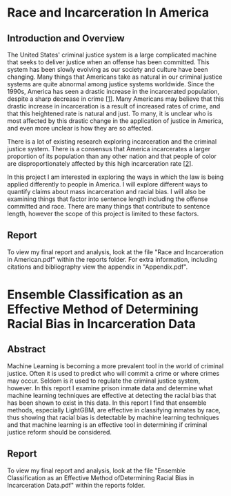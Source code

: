 # Race and Incarceration In America

## Introduction and Overview
The United States' criminal justice system is a large complicated machine that seeks to deliver justice when an offense has been committed. This system has been slowly evolving as our society and culture have been changing. Many things that Americans take as natural in our criminal justice systems are quite abnormal among justice systems worldwide. Since the 1990s, America has seen a drastic increase in the incarcerated population, despite a sharp decrease in crime [[1](https://www.nytimes.com/2008/04/23/world/americas/23iht-23prison.12253738.html)]. Many Americans may believe that this drastic increase in incarceration is a result of increased rates of crime, and that this heightened rate is natural and just. To many, it is unclear who is most affected by this drastic change in the application of justice in America, and even more unclear is how they are so affected.

There is a lot of existing research exploring incarceration and the criminal justice system. There is a consensus that America incarcerates a larger proportion of its population than any other nation and that people of color are disproportionately affected by this high incarceration rate [[2](https://www.nytimes.com/2008/04/23/world/americas/23iht-23prison.12253738.html)].

In this project I am interested in exploring the ways in which the law is being applied differently to people in America. I will explore different ways to quantify claims about mass incarceration and racial bias. I will also be examining things that factor into sentence length including the offense committed and race. There are many things that contribute to sentence length, however the scope of this project is limited to these factors.

## Report
To view my final report and analysis, look at the file "Race and Incarceration in American.pdf" within the reports folder. For extra information, including citations and bibliography view the appendix in "Appendix.pdf".


# Ensemble Classification as an Effective Method of Determining Racial Bias in Incarceration Data
## Abstract
Machine Learning is becoming a more prevalent tool in the world of criminal justice. Often it is used to predict who will commit a crime or where crimes may occur. Seldom is it used to regulate the criminal justice system, however. In this report I examine prison inmate data and determine what machine learning techniques are effective at detecting the racial bias that has been shown to exist in this data. In this report I find that ensemble methods, especially LightGBM, are effective in classifying inmates by race, thus showing that racial bias is detectable by machine learning techniques and that machine learning is an effective tool in determining if criminal justice reform should be considered.

## Report
To view my final report and analysis, look at the file "Ensemble Classification as an Effective Method ofDetermining Racial Bias in Incarceration Data.pdf" within the reports folder.
